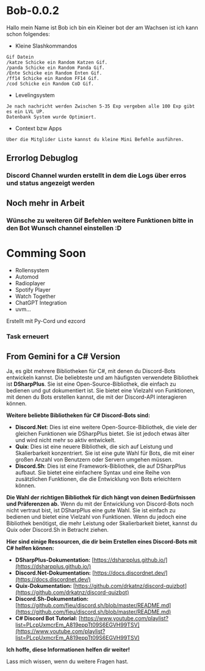 # Bob-0.0.2
Hallo mein Name ist Bob ich bin ein Kleiner bot der am Wachsen ist
ich kann schon folgendes:
* Kleine Slashkommandos
```
Gif Datein
/katze Schicke ein Random Katzen Gif.
/panda Schicke ein Random Panda Gif.
/Ente Schicke ein Random Enten Gif.
/ff14 Schicke ein Random FF14 Gif.
/cod Schicke ein Random CoD Gif.
```
* Levelingsystem
```
Je nach nachricht werden Zwischen 5-35 Exp vergeben alle 100 Exp gibt es ein LVL UP.
Datenbank System wurde Optimiert.
```
* Context bzw Apps
```
Über die Mitglider Liste kannst du kleine Mini Befehle ausführen.
```
## Errorlog Debuglog
### Discord Channel wurden erstellt in dem die Logs über erros und status angezeigt werden


## Noch mehr in Arbeit
### Wünsche zu weiteren Gif Befehlen weitere Funktionen bitte in den Bot Wunsch channel einstellen :D

# Comming Soon
* Rollensystem
* Automod
* Radioplayer
* Spotify Player
* Watch Together
* ChatGPT Integration
* uvm...

Erstellt mit Py-Cord und ezcord

### Task erneuert


## From Gemini for a C# Version
Ja, es gibt mehrere Bibliotheken für C#, mit denen du Discord-Bots entwickeln kannst. Die beliebteste und am häufigsten verwendete Bibliothek ist **DSharpPlus**. Sie ist eine Open-Source-Bibliothek, die einfach zu bedienen und gut dokumentiert ist. Sie bietet eine Vielzahl von Funktionen, mit denen du Bots erstellen kannst, die mit der Discord-API interagieren können.

**Weitere beliebte Bibliotheken für C# Discord-Bots sind:**

* **Discord.Net**: Dies ist eine weitere Open-Source-Bibliothek, die viele der gleichen Funktionen wie DSharpPlus bietet. Sie ist jedoch etwas älter und wird nicht mehr so aktiv entwickelt.
* **Quix**: Dies ist eine neuere Bibliothek, die sich auf Leistung und Skalierbarkeit konzentriert. Sie ist eine gute Wahl für Bots, die mit einer großen Anzahl von Benutzern oder Servern umgehen müssen.
* **Discord.Sh**: Dies ist eine Framework-Bibliothek, die auf DSharpPlus aufbaut. Sie bietet eine einfachere Syntax und eine Reihe von zusätzlichen Funktionen, die die Entwicklung von Bots erleichtern können.

**Die Wahl der richtigen Bibliothek für dich hängt von deinen Bedürfnissen und Präferenzen ab.** Wenn du mit der Entwicklung von Discord-Bots noch nicht vertraut bist, ist DSharpPlus eine gute Wahl. Sie ist einfach zu bedienen und bietet eine Vielzahl von Funktionen. Wenn du jedoch eine Bibliothek benötigst, die mehr Leistung oder Skalierbarkeit bietet, kannst du Quix oder Discord.Sh in Betracht ziehen.

**Hier sind einige Ressourcen, die dir beim Erstellen eines Discord-Bots mit C# helfen können:**

* **DSharpPlus-Dokumentation:** [https://dsharpplus.github.io/](https://dsharpplus.github.io/)
* **Discord.Net-Dokumentation:** [https://docs.discordnet.dev/](https://docs.discordnet.dev/)
* **Quix-Dokumentation:** [https://github.com/drkatnz/discord-quizbot](https://github.com/drkatnz/discord-quizbot)
* **Discord.Sh-Dokumentation:** [https://github.com/fieu/discord.sh/blob/master/README.md](https://github.com/fieu/discord.sh/blob/master/README.md)
* **C# Discord Bot Tutorial:** [https://www.youtube.com/playlist?list=PLcpUxmcrEm_A819eppTt09S6EGVH99TSV](https://www.youtube.com/playlist?list=PLcpUxmcrEm_A819eppTt09S6EGVH99TSV)

**Ich hoffe, diese Informationen helfen dir weiter!**

Lass mich wissen, wenn du weitere Fragen hast.
